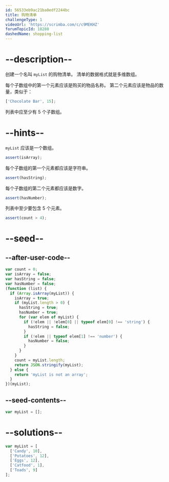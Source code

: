 ```yaml
---
id: 56533eb9ac21ba0edf2244bc
title: 购物清单
challengeType: 1
videoUrl: 'https://scrimba.com/c/c9MEKHZ'
forumTopicId: 18280
dashedName: shopping-list
---
```


# --description--

创建一个名叫 `myList` 的购物清单。 清单的数据格式就是多维数组。

每个子数组中的第一个元素应该是购买的物品名称。 第二个元素应该是物品的数量，类似于：

```js
['Chocolate Bar', 15];
```

列表中应至少有 5 个子数组。

# --hints--

`myList` 应该是一个数组。

```js
assert(isArray);
```

每个子数组的第一个元素都应该是字符串。

```js
assert(hasString);
```

每个子数组的第二个元素都应该是数字。

```js
assert(hasNumber);
```

列表中至少要包含 5 个元素。

```js
assert(count > 4);
```

# --seed--

## --after-user-code--

```js
var count = 0;
var isArray = false;
var hasString = false;
var hasNumber = false;
(function (list) {
  if (Array.isArray(myList)) {
    isArray = true;
    if (myList.length > 0) {
      hasString = true;
      hasNumber = true;
      for (var elem of myList) {
        if (!elem || !elem[0] || typeof elem[0] !== 'string') {
          hasString = false;
        }
        if (!elem || typeof elem[1] !== 'number') {
          hasNumber = false;
        }
      }
    }
    count = myList.length;
    return JSON.stringify(myList);
  } else {
    return 'myList is not an array';
  }
})(myList);
```

## --seed-contents--

```js
var myList = [];
```

# --solutions--

```js
var myList = [
  ['Candy', 10],
  ['Potatoes', 12],
  ['Eggs', 12],
  ['Catfood', 1],
  ['Toads', 9]
];
```
